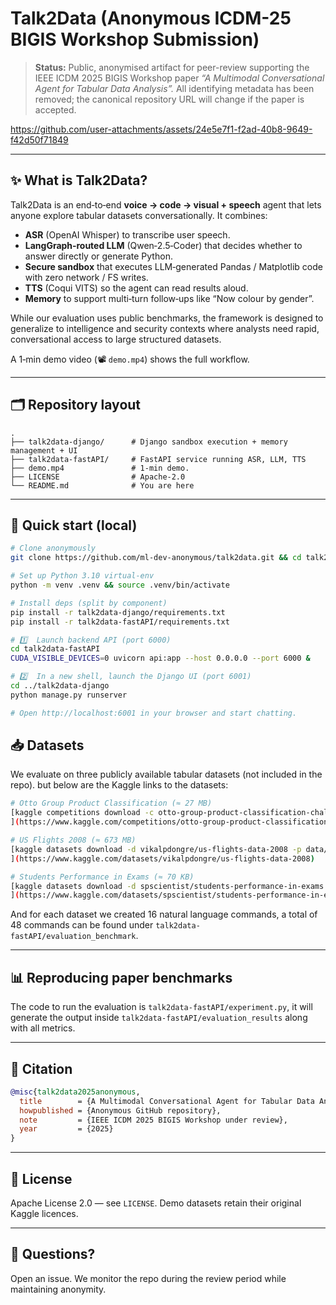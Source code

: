 
# Talk2Data (Anonymous ICDM-25 BIGIS Workshop Submission)

> **Status:** Public, anonymised artifact for peer-review supporting the IEEE ICDM 2025 BIGIS Workshop paper *“A Multimodal Conversational Agent for Tabular Data Analysis”.*  All identifying metadata has been removed; the canonical repository URL will change if the paper is accepted.

https://github.com/user-attachments/assets/24e5e7f1-f2ad-40b8-9649-f42d50f71849

---


## ✨ What is Talk2Data?

Talk2Data is an end‑to‑end **voice → code → visual + speech** agent that lets anyone explore tabular datasets conversationally.  It combines:

* **ASR** (OpenAI Whisper) to transcribe user speech.
* **LangGraph‑routed LLM** (Qwen‑2.5‑Coder) that decides whether to answer directly or generate Python.
* **Secure sandbox** that executes LLM‑generated Pandas / Matplotlib code with zero network / FS writes.
* **TTS** (Coqui VITS) so the agent can read results aloud.
* **Memory** to support multi‑turn follow‑ups like “Now colour by gender”.

While our evaluation uses public benchmarks, the framework is designed to generalize to intelligence and security contexts where analysts need rapid, conversational access to large structured datasets.

A 1‑min demo video (📽 `demo.mp4`) shows the full workflow.

---

## 🗂 Repository layout

```
.
├── talk2data-django/      # Django sandbox execution + memory management + UI
├── talk2data-fastAPI/     # FastAPI service running ASR, LLM, TTS
├── demo.mp4               # 1-min demo.
├── LICENSE                # Apache‑2.0
└── README.md              # You are here
```

---

## 🚀 Quick start (local)

```bash
# Clone anonymously
git clone https://github.com/ml-dev-anonymous/talk2data.git && cd talk2data

# Set up Python 3.10 virtual‑env
python -m venv .venv && source .venv/bin/activate

# Install deps (split by component)
pip install -r talk2data-django/requirements.txt
pip install -r talk2data-fastAPI/requirements.txt

# 1️⃣  Launch backend API (port 6000)
cd talk2data-fastAPI
CUDA_VISIBLE_DEVICES=0 uvicorn api:app --host 0.0.0.0 --port 6000 &

# 2️⃣  In a new shell, launch the Django UI (port 6001)
cd ../talk2data-django
python manage.py runserver

# Open http://localhost:6001 in your browser and start chatting.
```

## 📥 Datasets

We evaluate on three publicly available tabular datasets (not included in the repo). but below are the Kaggle links to the datasets:

```bash
# Otto Group Product Classification (≈ 27 MB)
[kaggle competitions download -c otto-group-product-classification-challenge -p data/otto && unzip data/otto/*.zip -d talk2data-fastAPI/evaluation_benchmark
](https://www.kaggle.com/competitions/otto-group-product-classification-challenge/data)

# US Flights 2008 (≈ 673 MB)
[kaggle datasets download -d vikalpdongre/us-flights-data-2008 -p data/flights2008 && unzip data/flights2008/*.zip -d talk2data-fastAPI/evaluation_benchmark
](https://www.kaggle.com/datasets/vikalpdongre/us-flights-data-2008)

# Students Performance in Exams (≈ 70 KB)
[kaggle datasets download -d spscientist/students-performance-in-exams -p data/students && unzip data/students/*.zip -d talk2data-fastAPI/evaluation_benchmark
](https://www.kaggle.com/datasets/spscientist/students-performance-in-exams)
```

And for each dataset we created 16 natural language commands, a total of 48 commands can be found under `talk2data-fastAPI/evaluation_benchmark`.

---

## 📊 Reproducing paper benchmarks

The code to run the evaluation is `talk2data-fastAPI/experiment.py`, it will generate the output inside `talk2data-fastAPI/evaluation_results` along with all metrics.

---

## 📝 Citation

```bibtex
@misc{talk2data2025anonymous,
  title        = {A Multimodal Conversational Agent for Tabular Data Analysis},
  howpublished = {Anonymous GitHub repository},
  note         = {IEEE ICDM 2025 BIGIS Workshop under review},
  year         = {2025}
}
```

---

## 🔐 License

Apache License 2.0 — see `LICENSE`.  Demo datasets retain their original Kaggle licences.

---

## 💬 Questions?

Open an issue. We monitor the repo during the review period while maintaining anonymity.
